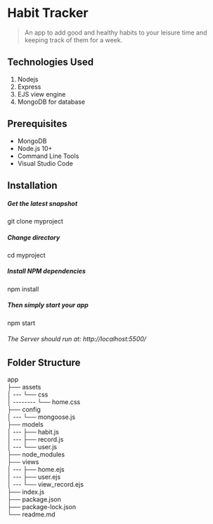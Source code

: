 # Habit Tracker

> An app to add good and healthy habits to your leisure time and keeping track of them for a week.

## Technologies Used

1.  Nodejs
2.  Express
3.  EJS view engine
4.  MongoDB for database

## Prerequisites

- MongoDB
- Node.js 10+
- Command Line Tools
- Visual Studio Code

## Installation

##### Get the latest snapshot

git clone [](https://github.com/Subhankr12/habit-tracker.git) myproject

##### Change directory

cd myproject

##### Install NPM dependencies

npm install

##### Then simply start your app

npm start

###### The Server should run at: http://localhost:5500/

## Folder Structure

app <br>
├── assets <br>
│ --- └── css <br>
│ -------- └── home.css <br>
├── config <br>
│ --- └── mongoose.js <br>
├── models <br>
│ --- ├── habit.js <br>
│ --- ├── record.js <br>
│ --- └── user.js <br>
├── node_modules <br>
├── views <br>
│ --- ├── home.ejs <br>
│ --- ├── user.ejs <br>
│ --- └── view_record.ejs <br>
├── index.js <br>
├── package.json <br>
├── package-lock.json <br>
└── readme.md <br>
